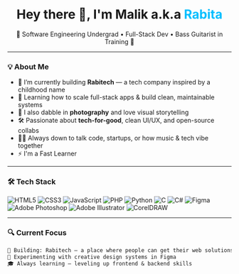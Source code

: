 <h1 align="center">Hey there 👋, I'm Malik a.k.a <span style="color:#00BFFF"><strong>Rabita</strong></span></h1>
<p align="center">
  🚀 Software Engineering Undergrad • Full-Stack Dev • Bass Guitarist in Training 🎸  
</p>

---

### 💡 About Me

- 🔭 I’m currently building **Rabitech** — a tech company inspired by a childhood name  
- 🧠 Learning how to scale full-stack apps & build clean, maintainable systems  
- 📸 I also dabble in **photography** and love visual storytelling  
- 🛠️ Passionate about **tech-for-good**, clean UI/UX, and open-source collabs  
- 🧑‍💻 Always down to talk code, startups, or how music & tech vibe together
- ⚡ I'm a Fast Learner

---

### 🛠️ Tech Stack

![HTML5](https://img.shields.io/badge/-HTML5-black?style=flat-square&logo=html5)
![CSS3](https://img.shields.io/badge/-CSS3-black?style=flat-square&logo=css3)
![JavaScript](https://img.shields.io/badge/-JavaScript-black?style=flat-square&logo=javascript)
![PHP](https://img.shields.io/badge/-PHP-black?style=flat-square&logo=php)
![Python](https://img.shields.io/badge/-Python-black?style=flat-square&logo=python)
![C](https://img.shields.io/badge/-C-black?style=flat-square&logo=c)
![C#](https://img.shields.io/badge/-C%23-black?style=flat-square&logo=c-sharp)
![Figma](https://img.shields.io/badge/-Figma-black?style=flat-square&logo=figma)
![Adobe Photoshop](https://img.shields.io/badge/-Photoshop-black?style=flat-square&logo=adobe-photoshop)
![Adobe Illustrator](https://img.shields.io/badge/-Illustrator-black?style=flat-square&logo=adobe-illustrator)
![CorelDRAW](https://img.shields.io/badge/-CorelDRAW-black?style=flat-square&logo=coreldraw)

---

### 🔍 Current Focus

```txt
🧱 Building: Rabitech – a place where people can get their web solutions done
🎨 Experimenting with creative design systems in Figma  
🎓 Always learning — leveling up frontend & backend skills
